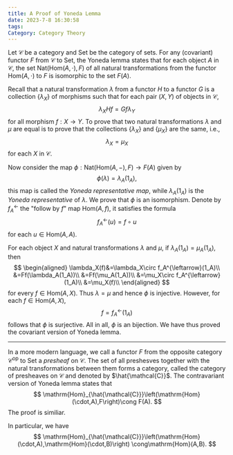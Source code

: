```yaml
---
title: A Proof of Yoneda Lemma
date: 2023-7-8 16:30:58
tags: 
Category: Category Theory  
---
```




Let $\mathcal{C}$ be a category and $\mathrm{Set}$ be the category of sets. For any (covariant) functor $F$ from $\mathcal{C}$ to $\mathrm{Set}$, the Yoneda lemma states that for each object $A$ in $\mathcal{C}$, the set $\mathrm{Nat}(\mathrm{Hom}(A,\cdot),F)$ of all natural transformations from the functor $\mathrm{Hom}(A,\cdot)$ to $F$ is isomorphic to the set $F(A)$. 

Recall that a natural transformation $\lambda$ from a functor $H$ to a functor $G$ is a collection $\{\lambda_X\}$ of morphisms such that for each pair $(X, Y)$ of objects in $\mathcal{C}$,   
$$
\lambda_X Hf=Gf\lambda_Y 
$$
for all morphism $f:X\to Y$. To prove that two natural transformations $\lambda$ and $\mu$ are equal is to prove that the collections $\{\lambda_X\}$ and $\{\mu_X\}$ are the same, i.e., 
$$
\lambda_X=\mu_X
$$
for each $X$ in $\mathcal{C}$. 

Now consider the map $\phi:\mathrm{Nat}(\mathrm{Hom}(A,-),F)\to F(A)$ given by
$$
\phi (\lambda)=\lambda_A(1_A),
$$
this map is called the _Yoneda representative map_, while $\lambda_A(1_A)$ is the _Yoneda representative_ of $\lambda$. We prove that $\phi$ is an isomorphism. Denote by $f_A^{\leftarrow}$ the "follow by $f$" map $\mathrm{Hom}(A,f),$ it satisfies the formula
$$
f_A^{\leftarrow}(u)=f\circ u
$$
for each $u\in\mathrm{Hom}(A,A)$. 

For each object $X$ and natural transformations $\lambda$ and $\mu$, if $\lambda_A(1_A)=\mu_A(1_A)$, then 
$$
\begin{aligned}
\lambda_X(f)&=\lambda_X\circ f_A^{\leftarrow}(1_A)\\
&=Ff(\lambda_A(1_A))\\
&=Ff(\mu_A(1_A))\\
&=\mu_X\circ f_A^{\leftarrow}(1_A)\\
&=\mu_X(f)\\
\end{aligned}
$$
for every $f\in\mathrm{Hom}(A,X)$. Thus $\lambda=\mu$ and hence $\phi$ is injective. However, for each $f\in\mathrm{Hom}(A,X)$, 
$$
f=f_A^{\leftarrow}(1_A)
$$
follows that $\phi$ is surjective. All in all, $\phi$ is an bijection. We have thus proved the covariant version of Yoneda lemma. 

___

In a more modern language, we call a functor $F$ from the opposite category $\mathcal{C}^{\mathrm{op}}$   to $\mathrm{Set}$ a _presheaf_ on $\mathcal{C}$. The set of all preshesves together with the natural transformations between them forms a category, called the category of presheaves on $\mathcal{C}$ and denoted by $\hat{\mathcal{C}}$. The contravariant version of Yoneda lemma states that 
$$
\mathrm{Hom}_{\hat{\mathcal{C}}}\left(\mathrm{Hom}(\cdot,A),F\right)\cong F(A).
$$
The proof is similiar. 

In particular, we have
$$
\mathrm{Hom}_{\hat{\mathcal{C}}}\left(\mathrm{Hom}(\cdot,A),\mathrm{Hom}(\cdot,B)\right) \cong\mathrm{Hom}(A,B).
$$


